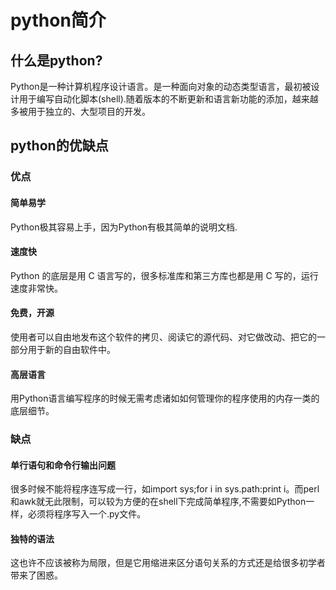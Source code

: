  # **python简介**  
 ## **什么是python?**
Python是一种计算机程序设计语言。是一种面向对象的动态类型语言，最初被设计用于编写自动化脚本(shell).随着版本的不断更新和语言新功能的添加，越来越多被用于独立的、大型项目的开发。
 ## **python的优缺点**
 ### **优点**
 #### **简单易学**
 Python极其容易上手，因为Python有极其简单的说明文档.
 #### **速度快**
 Python 的底层是用 C 语言写的，很多标准库和第三方库也都是用 C 写的，运行速度非常快。
 #### **免费，开源**
 使用者可以自由地发布这个软件的拷贝、阅读它的源代码、对它做改动、把它的一部分用于新的自由软件中。
 #### **高层语言**
 用Python语言编写程序的时候无需考虑诸如如何管理你的程序使用的内存一类的底层细节。
 ### **缺点**
 #### **单行语句和命令行输出问题**
很多时候不能将程序连写成一行，如import sys;for i in sys.path:print i。而perl和awk就无此限制，可以较为方便的在shell下完成简单程序,不需要如Python一 样，必须将程序写入一个.py文件。
 #### **独特的语法**
 这也许不应该被称为局限，但是它用缩进来区分语句关系的方式还是给很多初学者带来了困惑。

